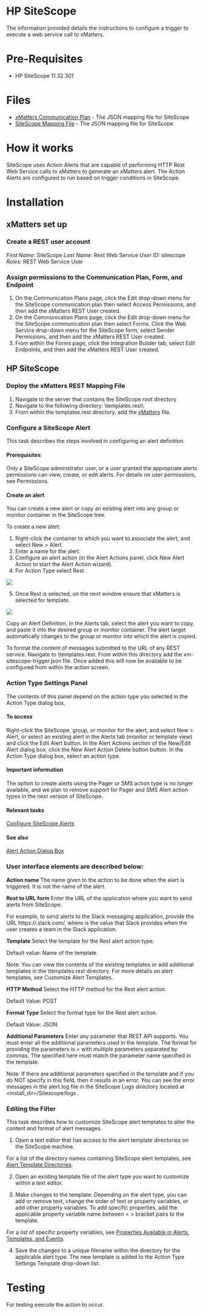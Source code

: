 # HP SiteScope
The information provided details the instructions to configure a trigger to execute a web service call to xMatters.

# Pre-Requisites
* HP SiteScope 11.32.301

# Files
* [xMatters Communication Plan](SiteScope.zip) - The JSON mapping file for SiteScope
* [SiteScope Mapping File](xMatters) - The JSON mapping file for SiteScope

# How it works
SiteScope uses Action Alerts that are capable of performing HTTP Rest Web Service calls to xMatters to generate an xMatters alert. The Action Alerts are configured to run based on trigger conditions in SiteScope.

# Installation

## xMatters set up
### Create a REST user account
*First Name:* SiteScope
*Last Name:* Rest Web Service
*User ID:* sitescope
*Roles:* REST Web Service User

### Assign permissions to the Communication Plan, Form, and Endpoint  
1. On the Communication Plans page, click the Edit drop-down menu for the SiteScope communication plan then select Access Permissions, and then add the xMatters REST User created.
2. On the Communication Plans page, click the Edit drop-down menu for the SiteScope communication plan then select Forms. Click the Web Service drop-down menu for the SiteScope form, select Sender Permissions, and then add the xMatters REST User created.
3. From within the Forms page, click the Integration Builder tab, select Edit Endpoints, and then add the xMatters REST User created.

## HP SiteScope

### Deploy the xMatters REST Mapping File

1. Navigate to the server that contains the SiteScope root directory
2. Navigate to the following directory: <SiteScope root directory>\templates.rest\
3. From within the templates.rest directory, add the [xMatters](xMatters) file.

### Configure a SiteScope Alert

This task describes the steps involved in configuring an alert definition.

#### Prerequisites

Only a SiteScope administrator user, or a user granted the appropriate alerts permissions can view, create, or edit alerts. For details on user permissions, see Permissions.

#### Create an alert

You can create a new alert or copy an existing alert into any group or monitor container in the SiteScope tree.

To create a new alert:
1. Right-click the container to which you want to associate the alert, and select New > Alert.
2. Enter a name for the alert.
3. Configure an alert action (in the Alert Actions panel, click New Alert Action to start the Alert Action wizard).
4. For Action Type select Rest.

<kbd>
  <img src="https://github.com/matthewhenry1/xm-labs-sitescope/tree/master/media/action_type.png">
</kbd>

5. Once Rest is selected, on the next window ensure that xMatters is selected for template.


<kbd>
  <img src="https://github.com/matthewhenry1/xm-labs-sitescope/tree/master/media/action_type_settings.png">
</kbd>

Copy an Alert Definition. In the Alerts tab, select the alert you want to copy, and paste it into the desired group or monitor container. The alert target automatically changes to the group or monitor into which the alert is copied.


To format the content of messages submitted to the URL of any REST service. Navigate to <SiteScope root directory>\templates.rest. From within this directory add the xm-sitescope-trigger.json file. Once added this will now be available to be configured from within the action screen.


### Action Type Settings Panel
The contents of this panel depend on the action type you selected in the Action Type dialog box.

#### To access
Right-click the SiteScope, group, or monitor for the alert, and select New > Alert, or select an existing alert in the Alerts tab (monitor or template view) and click the Edit Alert  button. In the Alert Actions section of the New/Edit Alert dialog box, click the New Alert Action Delete button button. In the Action Type dialog box, select an action type.

#### Important information
The option to create alerts using the Pager or SMS action type is no longer available, and we plan to remove support for Pager and SMS Alert action types in the next version of SiteScope.

#### Relevant tasks
[Configure SiteScope Alerts](http://sitescope-help.saas.hpe.com/en/11.40/Online/Content/Use/alert_workflow.htm)

#### See also
[Alert Action Dialog Box](http://sitescope-help.saas.hpe.com/en/11.40/Online/Content/Use/Action_Type_Settings_Panel.htm)

### User interface elements are described below:

**Action name** The name given to the action to be done when the alert is triggered. It is not the name of the alert.

**Rest to URL form** Enter the URL of the application where you want to send alerts from SiteScope.

For example, to send alerts to the Slack messaging application, provide the URL https://<text>.slack.com/<TOKEN KEY>, where <TOKEN KEY> is the value that Slack provides when the user creates a team in the Slack application.

**Template** Select the template for the Rest alert action type.

Default value: Name of the template.

Note: You can view the contents of the existing templates or add additional templates in the <SiteScope root directory>\templates.rest directory. For more details on alert templates, see Customize Alert Templates.

**HTTP Method** Select the HTTP method for the Rest alert action.

Default Value: POST

**Format Type**	Select the format type for the Rest alert action.

Default Value: JSON

**Additional Parameters**	Enter any parameter that REST API supports. You must enter all the additional parameters used in the template. The format for providing the parameters is <name> = <value> with multiple parameters separated by commas. The <name> specified here must match the parameter name specified in the template.

Note: If there are additional parameters specified in the template and if you do NOT specify in this field, then it results in an error. You can see the error messages in the alert.log file in the SiteScope Logs directory located at <install_dir>/Sitescope/logs .


### Editing the Filter
This task describes how to customize SiteScope alert templates to alter the content and format of alert messages.
1. Open a text editor that has access to the alert template directories on the SiteScope machine.

For a list of the directory names containing SiteScope alert templates, see [Alert Template Directories](http://sitescope-help.saas.hpe.com/en/11.40/Online/Content/Use/cust_alert_templates.htm#Alert_Template_Directories).

2. Open an existing template file of the alert type you want to customize within a text editor.

3. Make changes to the template. Depending on the alert type, you can add or remove text, change the order of text or property variables, or add other property variables. To add specific properties, add the applicable property variable name between < > bracket pairs to the template.

For a list of specific property variables, see [Properties Available in Alerts, Templates, and Events](http://sitescope-help.saas.hpe.com/en/11.40/Online/Content/Use/alert_properties_directory.htm).

4. Save the changes to a unique filename within the directory for the applicable alert type. The new template is added to the Action Type Settings Template drop-down list.

# Testing
For testing execute the action to occur.
